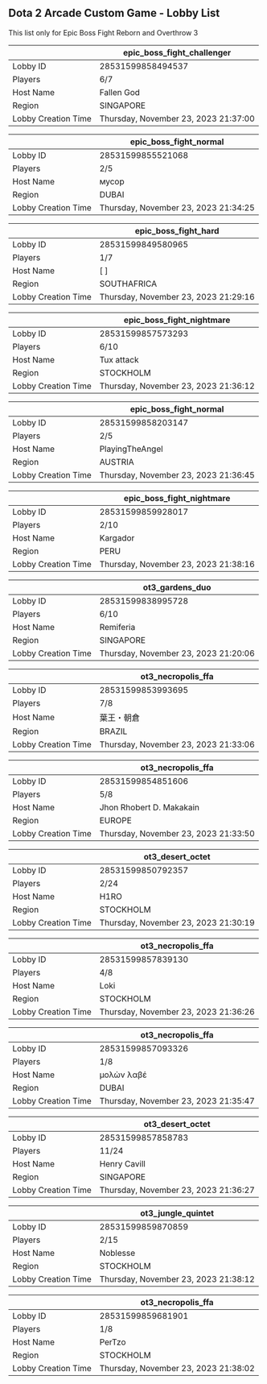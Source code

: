 ## Dota 2 Arcade Custom Game - Lobby List

This list only for Epic Boss Fight Reborn and Overthrow 3

|  | epic_boss_fight_challenger |
| ------ | ------ |
| Lobby ID | 28531599858494537 |
| Players | 6/7 |
| Host Name | Fallen God |
| Region | SINGAPORE |
| Lobby Creation Time | Thursday, November 23, 2023 21:37:00 |


|  | epic_boss_fight_normal |
| ------ | ------ |
| Lobby ID | 28531599855521068 |
| Players | 2/5 |
| Host Name | мусор |
| Region | DUBAI |
| Lobby Creation Time | Thursday, November 23, 2023 21:34:25 |


|  | epic_boss_fight_hard |
| ------ | ------ |
| Lobby ID | 28531599849580965 |
| Players | 1/7 |
| Host Name | [ ] |
| Region | SOUTHAFRICA |
| Lobby Creation Time | Thursday, November 23, 2023 21:29:16 |


|  | epic_boss_fight_nightmare |
| ------ | ------ |
| Lobby ID | 28531599857573293 |
| Players | 6/10 |
| Host Name | Tux attack |
| Region | STOCKHOLM |
| Lobby Creation Time | Thursday, November 23, 2023 21:36:12 |


|  | epic_boss_fight_normal |
| ------ | ------ |
| Lobby ID | 28531599858203147 |
| Players | 2/5 |
| Host Name | PlayingTheAngel |
| Region | AUSTRIA |
| Lobby Creation Time | Thursday, November 23, 2023 21:36:45 |


|  | epic_boss_fight_nightmare |
| ------ | ------ |
| Lobby ID | 28531599859928017 |
| Players | 2/10 |
| Host Name | Kargador |
| Region | PERU |
| Lobby Creation Time | Thursday, November 23, 2023 21:38:16 |


|  | ot3_gardens_duo |
| ------ | ------ |
| Lobby ID | 28531599838995728 |
| Players | 6/10 |
| Host Name | Remiferia |
| Region | SINGAPORE |
| Lobby Creation Time | Thursday, November 23, 2023 21:20:06 |


|  | ot3_necropolis_ffa |
| ------ | ------ |
| Lobby ID | 28531599853993695 |
| Players | 7/8 |
| Host Name | 葉王・朝倉 |
| Region | BRAZIL |
| Lobby Creation Time | Thursday, November 23, 2023 21:33:06 |


|  | ot3_necropolis_ffa |
| ------ | ------ |
| Lobby ID | 28531599854851606 |
| Players | 5/8 |
| Host Name | Jhon Rhobert D. Makakain |
| Region | EUROPE |
| Lobby Creation Time | Thursday, November 23, 2023 21:33:50 |


|  | ot3_desert_octet |
| ------ | ------ |
| Lobby ID | 28531599850792357 |
| Players | 2/24 |
| Host Name | H1RO |
| Region | STOCKHOLM |
| Lobby Creation Time | Thursday, November 23, 2023 21:30:19 |


|  | ot3_necropolis_ffa |
| ------ | ------ |
| Lobby ID | 28531599857839130 |
| Players | 4/8 |
| Host Name | Loki |
| Region | STOCKHOLM |
| Lobby Creation Time | Thursday, November 23, 2023 21:36:26 |


|  | ot3_necropolis_ffa |
| ------ | ------ |
| Lobby ID | 28531599857093326 |
| Players | 1/8 |
| Host Name | μολὼν λαβέ |
| Region | DUBAI |
| Lobby Creation Time | Thursday, November 23, 2023 21:35:47 |


|  | ot3_desert_octet |
| ------ | ------ |
| Lobby ID | 28531599857858783 |
| Players | 11/24 |
| Host Name | Henry Cavill |
| Region | SINGAPORE |
| Lobby Creation Time | Thursday, November 23, 2023 21:36:27 |


|  | ot3_jungle_quintet |
| ------ | ------ |
| Lobby ID | 28531599859870859 |
| Players | 2/15 |
| Host Name | Noblesse |
| Region | STOCKHOLM |
| Lobby Creation Time | Thursday, November 23, 2023 21:38:12 |


|  | ot3_necropolis_ffa |
| ------ | ------ |
| Lobby ID | 28531599859681901 |
| Players | 1/8 |
| Host Name | PerTzo |
| Region | STOCKHOLM |
| Lobby Creation Time | Thursday, November 23, 2023 21:38:02 |


